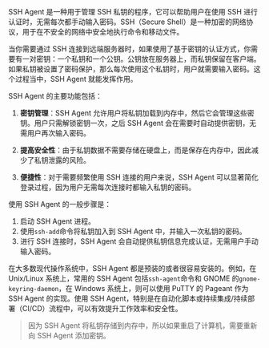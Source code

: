 SSH Agent 是一种用于管理 SSH 私钥的程序，它可以帮助用户在使用 SSH 进行认证时，无需每次都手动输入密码。SSH（Secure Shell）是一种加密的网络协议，用于在不安全的网络中安全地执行命令和移动文件。

当你需要通过 SSH 连接到远端服务器时，如果使用了基于密钥的认证方式，你需要有一对密钥：一个私钥和一个公钥。公钥放在服务器上，而私钥保留在客户端。如果私钥被设置了密码保护，那么每次使用这个私钥时，用户就需要输入密码。这个过程当中，SSH Agent 就能发挥作用。

SSH Agent 的主要功能包括：

1. **密钥管理**：SSH Agent 允许用户将私钥加载到内存中，然后它会管理这些密钥。用户只需解锁密钥一次，之后 SSH Agent 会在需要时自动提供密钥，无需用户再次输入密码。

2. **提高安全性**：由于私钥数据不需要存储在硬盘上，而是保存在内存中，因此减少了私钥泄露的风险。

3. **便捷性**：对于需要频繁使用 SSH 连接的用户来说，SSH Agent 可以显著简化登录过程，因为用户无需每次连接时都输入私钥的密码。

使用 SSH Agent 的一般步骤是：

1. 启动 SSH Agent 进程。
2. 使用`ssh-add`命令将私钥加入到 SSH Agent 中，并输入一次私钥的密码。
3. 进行 SSH 连接时，SSH Agent 会自动提供私钥信息完成认证，无需用户手动输入密码。

在大多数现代操作系统中，SSH Agent 都是预装的或者很容易安装的。例如，在 Unix/Linux 系统上，常用的 SSH Agent 包括`ssh-agent`命令和 GNOME 的`gnome-keyring-daemon`，在 Windows 系统上，则可以使用 PuTTY 的 Pageant 作为 SSH Agent 的实现。使用 SSH Agent，特别是在自动化脚本或持续集成/持续部署（CI/CD）流程中，可以有效提升工作效率和安全性。

> 因为 SSH Agent 将私钥存储到内存中，所以如果重启了计算机，需要重新向 SSH Agent 添加密钥。
